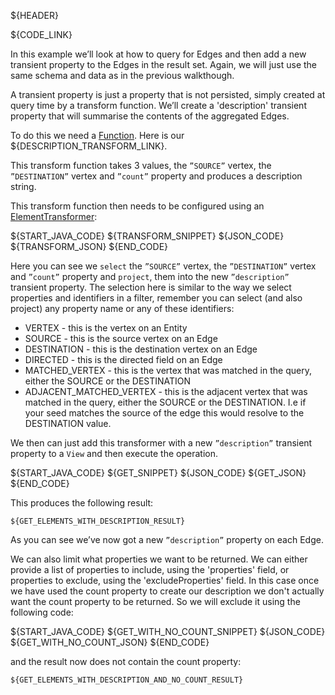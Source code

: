 ${HEADER}

${CODE_LINK}

In this example we’ll look at how to query for Edges and then add a new transient property to the Edges in the result set.
Again, we will just use the same schema and data as in the previous walkthough. 

A transient property is just a property that is not persisted, simply created at query time by a transform function. We’ll create a 'description' transient property that will summarise the contents of the aggregated Edges.

To do this we need a [Function](https://docs.oracle.com/javase/8/docs/api/java/util/function/Function.html). Here is our ${DESCRIPTION_TRANSFORM_LINK}.

This transform function takes 3 values, the `”SOURCE”` vertex, the `”DESTINATION”` vertex and `”count”` property and produces a description string.

This transform function then needs to be configured using an [ElementTransformer](http://gchq.github.io/Gaffer/uk/gov/gchq/gaffer/data/element/function/ElementTransformer.html):

${START_JAVA_CODE}
${TRANSFORM_SNIPPET}
${JSON_CODE}
${TRANSFORM_JSON}
${END_CODE}

Here you can see we `select` the `”SOURCE”` vertex, the `”DESTINATION”` vertex and `”count”` property and `project`, them into the new `”description”` transient property.
The selection here is similar to the way we select properties and identifiers in a filter,
remember you can select (and also project) any property name or any of these identifiers:

- VERTEX - this is the vertex on an Entity
- SOURCE - this is the source vertex on an Edge
- DESTINATION - this is the destination vertex on an Edge
- DIRECTED - this is the directed field on an Edge
- MATCHED_VERTEX - this is the vertex that was matched in the query, either the SOURCE or the DESTINATION
- ADJACENT_MATCHED_VERTEX - this is the adjacent vertex that was matched in the query, either the SOURCE or the DESTINATION. I.e if your seed matches the source of the edge this would resolve to the DESTINATION value.

We then can just add this transformer with a new `”description”` transient property to a `View` and then execute the operation.

${START_JAVA_CODE}
${GET_SNIPPET}
${JSON_CODE}
${GET_JSON}
${END_CODE}

This produces the following result:

```
${GET_ELEMENTS_WITH_DESCRIPTION_RESULT}
```

As you can see we’ve now got a new `”description”` property on each Edge.

We can also limit what properties we want to be returned. We can either provide
a list of properties to include, using the 'properties' field, or properties
to exclude, using the 'excludeProperties' field. In this case once we have used
the count property to create our description we don't actually want the count
property to be returned. So we will exclude it using the following code:

${START_JAVA_CODE}
${GET_WITH_NO_COUNT_SNIPPET}
${JSON_CODE}
${GET_WITH_NO_COUNT_JSON}
${END_CODE}

and the result now does not contain the count property:

```
${GET_ELEMENTS_WITH_DESCRIPTION_AND_NO_COUNT_RESULT}
```

